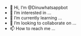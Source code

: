 - 👋 Hi, I’m @Dinuwhatsappbot
- 👀 I’m interested in ...
- 🌱 I’m currently learning ...
- 💞️ I’m looking to collaborate on ...
- 📫 How to reach me ...

<!---
Dinuwhatsappbot/Dinuwhatsappbot is a ✨ special ✨ repository because its `README.md` (this file) appears on your GitHub profile.
You can click the Preview link to take a look at your changes.
--->

